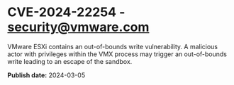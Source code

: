 # CVE-2024-22254 - security@vmware.com

VMware ESXi contains an out-of-bounds write vulnerability. A malicious actor with privileges within the VMX process may trigger an out-of-bounds write leading to an escape of the sandbox.













**Publish date:** 2024-03-05
